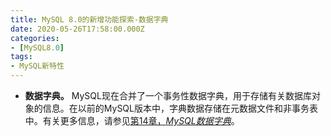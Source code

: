 ```yaml
---
title: MySQL 8.0的新增功能探索-数据字典
date: 2020-05-26T17:58:00.000Z
categories:
- [MySQL8.0]
tags:
- MySQL新特性
---
```


- **数据字典。** MySQL现在合并了一个事务性数据字典，用于存储有关数据库对象的信息。在以前的MySQL版本中，字典数据存储在元数据文件和非事务表中。有关更多信息，请参见[第14章，_MySQL数据字典_](https://dev.mysql.com/doc/refman/8.0/en/data-dictionary.html)。
